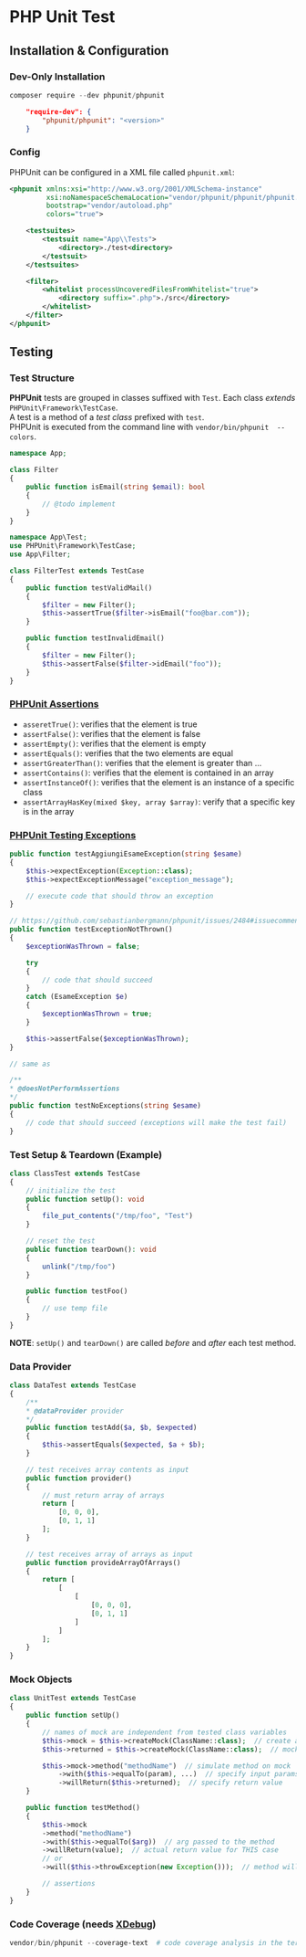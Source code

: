 # PHP Unit Test

## Installation & Configuration

### Dev-Only Installation

```ps1
composer require --dev phpunit/phpunit
```

```json
    "require-dev": {
        "phpunit/phpunit": "<version>"
    }
```

### Config

PHPUnit can be configured in a XML file called `phpunit.xml`:

```xml
<phpunit xmlns:xsi="http://www.w3.org/2001/XMLSchema-instance"
         xsi:noNamespaceSchemaLocation="vendor/phpunit/phpunit/phpunit.xsd"
         bootstrap="vendor/autoload.php"
         colors="true">

    <testsuites>
        <testsuit name="App\\Tests">
            <directory>./test<directory>
        </testsuit>
    </testsuites>

    <filter>
        <whitelist processUncoveredFilesFromWhitelist="true">
            <directory suffix=".php">./src</directory>
        </whitelist>
    </filter>
</phpunit>
```

## Testing

### Test Structure

**PHPUnit** tests are grouped in classes suffixed with `Test`. Each class *extends* `PHPUnit\Framework\TestCase`.  
A test is a method of a *test class* prefixed with `test`.  
PHPUnit is executed from the command line with `vendor/bin/phpunit  --colors`.

```php
namespace App;

class Filter
{
    public function isEmail(string $email): bool
    {
        // @todo implement
    }
}
```

```php
namespace App\Test;
use PHPUnit\Framework\TestCase;
use App\Filter;

class FilterTest extends TestCase
{
    public function testValidMail()
    {
        $filter = new Filter();
        $this->assertTrue($filter->isEmail("foo@bar.com"));
    }

    public function testInvalidEmail()
    {
        $filter = new Filter();
        $this->assertFalse($filter->idEmail("foo"));
    }
}
```

### [PHPUnit Assertions](https://phpunit.readthedocs.io/en/9.3/assertions.html)

- `asseretTrue()`: verifies that the element is true
- `assertFalse()`: verifies that the element is false
- `assertEmpty()`: verifies that the element is empty
- `assertEquals()`: verifies that the two elements are equal
- `assertGreaterThan()`: verifies that the element is greater than ...
- `assertContains()`: verifies that the element is contained in an array
- `assertInstanceOf()`: verifies that the element is an instance of a specific class
- `assertArrayHasKey(mixed $key, array $array)`: verify that a specific key is in the array

### [PHPUnit Testing Exceptions](https://phpunit.readthedocs.io/en/9.3/writing-tests-for-phpunit.html#testing-exceptions)

```php
public function testAggiungiEsameException(string $esame)
{
    $this->expectException(Exception::class);
    $this->expectExceptionMessage("exception_message");

    // execute code that should throw an exception
}

// https://github.com/sebastianbergmann/phpunit/issues/2484#issuecomment-648822531
public function testExceptionNotThrown()
{
    $exceptionWasThrown = false;

    try
    {
        // code that should succeed
    }
    catch (EsameException $e)
    {
        $exceptionWasThrown = true;
    }

    $this->assertFalse($exceptionWasThrown);
}

// same as

/**
* @doesNotPerformAssertions
*/
public function testNoExceptions(string $esame)
{
    // code that should succeed (exceptions will make the test fail)
}
```

### Test Setup & Teardown (Example)

```php
class ClassTest extends TestCase
{
    // initialize the test
    public function setUp(): void
    {
        file_put_contents("/tmp/foo", "Test")
    }

    // reset the test
    public function tearDown(): void
    {
        unlink("/tmp/foo")
    }

    public function testFoo()
    {
        // use temp file
    }
}
```

**NOTE**: `setUp()` and `tearDown()` are called *before* and *after* each test method.

### Data Provider

```php
class DataTest extends TestCase
{
    /**
    * @dataProvider provider
    */
    public function testAdd($a, $b, $expected)
    {
        $this->assertEquals($expected, $a + $b);
    }

    // test receives array contents as input
    public function provider()
    {
        // must return array of arrays
        return [
            [0, 0, 0],
            [0, 1, 1]
        ];
    }

    // test receives array of arrays as input
    public function provideArrayOfArrays()
    {
        return [
            [
                [
                    [0, 0, 0],
                    [0, 1, 1]
                ]
            ]
        ];
    }
}
```

### Mock Objects

```php
class UnitTest extends TestCase
{
    public function setUp()
    {
        // names of mock are independent from tested class variables
        $this->mock = $this->createMock(ClassName::class);  // create a mock object of a class
        $this->returned = $this->createMock(ClassName::class);  // mock of returned object

        $this->mock->method("methodName")  // simulate method on mock
            ->with($this->equalTo(param), ...)  // specify input params (one param per equalTo)
            ->willReturn($this->returned);  // specify return value
    }

    public function testMethod()
    {
        $this->mock
        ->method("methodName")
        ->with($this->equalTo($arg))  // arg passed to the method
        ->willReturn(value);  // actual return value for THIS case
        // or
        ->will($this->throwException(new Exception()));  // method will throw exception

        // assertions
    }
}
```

### Code Coverage (needs [XDebug](https://xdebug.org/))

```ps1
vendor/bin/phpunit --coverage-text  # code coverage analysis in the terminal
```
